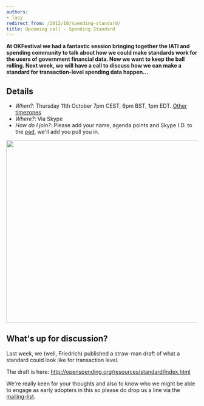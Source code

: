```yaml
---
authors:
- lucy
redirect_from: /2012/10/spending-standard/
title: Upcoming call - Spending Standard
---
```


**At OKFestival we had a fantastic session bringing together the IATI and spending community to talk about how we could make standards work for the users of government financial data. Now we want to keep the ball rolling. Next week, we will have a call to discuss how we can make a standard for transaction-level spending data happen...**

## Details

* *When?*: Thursday 11th October 7pm CEST, 6pm BST, 1pm EDT. [Other timezones](http://www.timeanddate.com/worldclock/fixedtime.html?msg=Spending+Standard+Call&iso=20121011T19&p1=37&ah=1)
* *Where?*: Via Skype
* *How do I join?*: Please add your name, agenda points and Skype I.D. to the [pad](http://wdmmg.okfnpad.org/community-2012-10-11), we'll add you pull you in.

<img alt="" src="http://content.openspending.org/resources/standard/images/header.png" title="OpenSpending banner" class="alignnone" width="640" height="480" />

## What's up for discussion?

Last week, we (well, Friedrich) published a straw-man draft of what a standard could look like for transaction level.

The draft is here: <http://openspending.org/resources/standard/index.html>

We're really keen for your thoughts and also to know who we might be able to engage as early adopters in this so please do drop us a line via the [mailing-list](http://lists.okfn.org/mailman/listinfo/openspending).